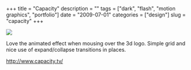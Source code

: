 +++
title = "Capacity"
description = ""
tags = ["dark", "flash", "motion graphics", "portfolio"]
date = "2009-07-01"
categories = ["design"]
slug = "capacity"
+++


 

  <div id="screens-thumbs" class="clearfix">
    <div class="txt-center" id="design-submission"><a href="http://www.capacity.tv/"><img id='bluga-thumbnail-1785' class='bluga-thumbnail large' src='http://media.konigi.com/bluga/
wt4a4bc04d5cb67.jpg'/></a></div>  
  </div>   
<p>Love the animated effect when mousing over the 3d logo. Simple grid and nice use of expand/collapse transitions in places.</p>
<p><a href="http://www.capacity.tv/">http://www.capacity.tv/</a></p>




